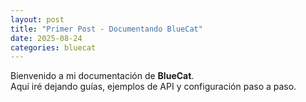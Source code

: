 ```yaml
---
layout: post
title: "Primer Post - Documentando BlueCat"
date: 2025-08-24
categories: bluecat
---
```


Bienvenido a mi documentación de **BlueCat**.  
Aquí iré dejando guías, ejemplos de API y configuración paso a paso.
